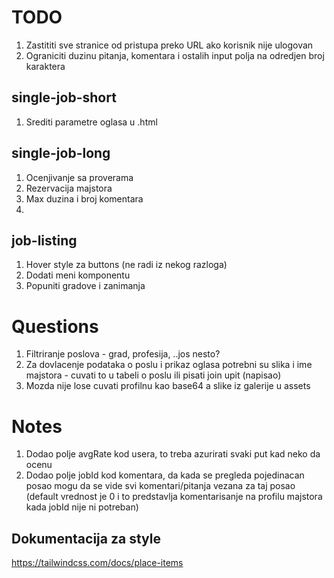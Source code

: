 # TODO

1. Zastititi sve stranice od pristupa preko URL ako korisnik nije ulogovan
2. Ograniciti duzinu pitanja, komentara i ostalih input polja na odredjen broj karaktera

## single-job-short

1. Srediti parametre oglasa u .html

## single-job-long

1. Ocenjivanje sa proverama
2. Rezervacija majstora
3. Max duzina i broj komentara
4. 

## job-listing

1. Hover style za buttons (ne radi iz nekog razloga)
2. Dodati meni komponentu
3. Popuniti gradove i zanimanja

# Questions

1. Filtriranje poslova - grad, profesija, ..jos nesto?
2. Za dovlacenje podataka o poslu i prikaz oglasa potrebni su slika i ime majstora - cuvati to u tabeli o poslu ili pisati join upit (napisao)
3. Mozda nije lose cuvati profilnu kao base64 a slike iz galerije u assets


# Notes

1. Dodao polje avgRate kod usera, to treba azurirati svaki put kad neko da ocenu
2. Dodao polje jobId kod komentara, da kada se pregleda pojedinacan posao mogu da se vide svi komentari/pitanja
vezana za taj posao (default vrednost je 0 i to predstavlja komentarisanje na profilu majstora kada jobId nije
ni potreban)

## Dokumentacija za style
https://tailwindcss.com/docs/place-items